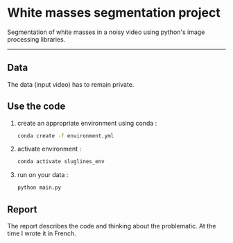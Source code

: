 # White masses segmentation project

Segmentation of white masses in a noisy video using python's image processing libraries.

---

## Data

The data (input video) has to remain private.

## Use the code

1. create an appropriate environment using conda :
   ```bash
   conda create -f environment.yml
   ```
2. activate environment :
   ```bash
   conda activate sluglines_env
   ```
3. run on your data :
   ```bash
   python main.py
   ```

## Report

The report describes the code and thinking about the problematic. At the time I wrote it in French.
